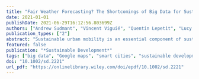 ```yaml
---
title: "Fair Weather Forecasting? The Shortcomings of Big Data for Sustainable Development, a Case Study from Hubballi-Dharwad, India"
date: 2021-01-01
publishDate: 2021-06-29T16:12:56.803699Z
authors: ["Andrew Sudmant", "Vincent Viguié", "Quentin Lepetit", "Lucy Oates", "Abhijit Datey", "Andy Gouldson", "David Watling"]
publication_types: ["2"]
abstract: "Sustainable urban mobility is an essential component of sustainable development but requires careful planning in rapidly growing urban areas. This paper investigates the value and limitations of Big Data for evaluating transport policies, plans, and projects in Hubballi-Dharwad, India. Results show how Big Data can enable the outcomes of transport interventions to be evaluated more readily than conventional transport analysis. However, the analysis also found that this data may be less able to detect the impacts of travel behaviours in informal settlements, and the impact of extreme weather events. These potential shortcomings, as well as a lack of transparency around the methodology and data sources used by sources of Big Data, could generate unintended consequences and biases in transport planning. Reflecting on these challenges, and the wider implications for urban governance, we conclude that there is an urgent need for Big Data and other technical advances in urban modelling to be seen as compliments to, rather than substitutes for, wider methods of knowledge generation in urban areas."
featured: false
publication: "*Sustainable Development*"
tags: ["big data", "Google maps", "smart cities", "sustainable development", "sustainable urban mobility", "transport","Transport emissions","Sustainable city development",]
doi: "10.1002/sd.2221"
url_pdf: "https://onlinelibrary.wiley.com/doi/epdf/10.1002/sd.2221"
---
```


